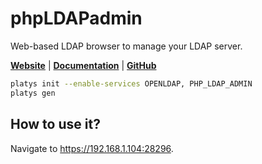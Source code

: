 # phpLDAPadmin

Web-based LDAP browser to manage your LDAP server. 

**[Website](https://phpldapadmin.sourceforge.net/wiki/index.php/Main_Page)** | **[Documentation](https://phpldapadmin.sourceforge.net/wiki/index.php/Main_Page)** | **[GitHub](https://github.com/leenooks/phpLDAPadmin)**

```bash
platys init --enable-services OPENLDAP, PHP_LDAP_ADMIN
platys gen
```

## How to use it?

Navigate to <https://192.168.1.104:28296>.

